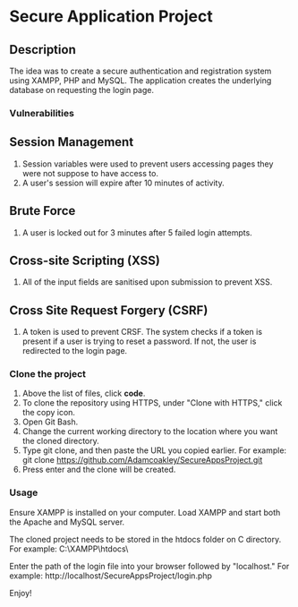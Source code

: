 # Secure Application Project
## Description
The idea was to create a secure authentication and registration system using XAMPP, PHP and MySQL. The application creates the underlying database on requesting the login page. 

### Vulnerabilities
## Session Management
1) Session variables were used to prevent users accessing pages they were not suppose to have access to.
2) A user's session will expire after 10 minutes of activity. 

## Brute Force
1) A user is locked out for 3 minutes after 5 failed login attempts.

## Cross-site Scripting (XSS)
1) All of the input fields are sanitised upon submission to prevent XSS.

## Cross Site Request Forgery (CSRF)
1) A token is used to prevent CRSF. The system checks if a token is present if a user is trying to reset a password. If not, the user is redirected to the login page.

### Clone the project
1) Above the list of files, click **code**.
2) To clone the repository using HTTPS, under "Clone with HTTPS," click the copy icon.
3) Open Git Bash.
4) Change the current working directory to the location where you want the cloned directory.
5) Type git clone, and then paste the URL you copied earlier. For example: git clone https://github.com/Adamcoakley/SecureAppsProject.git
6) Press enter and the clone will be created.

### Usage
Ensure XAMPP is installed on your computer. Load XAMPP and start both the Apache and MySQL server.

The cloned project needs to be stored in the htdocs folder on C directory. For example: C:\XAMPP\htdocs\

Enter the path of the login file into your browser followed by "localhost." For example: http://localhost/SecureAppsProject/login.php 

Enjoy!
